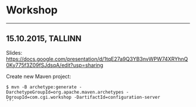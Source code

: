 # Workshop

----
15.10.2015, TALLINN
----
Slides: https://docs.google.com/presentation/d/1tqE27a9Q3YB3nvWPW74XRYhnQ0Ky775f3Z09fSJdsqA/edit?usp=sharing


Create new Maven project:
```
$ mvn -B archetype:generate -DarchetypeGroupId=org.apache.maven.archetypes -DgroupId=com.cgi.workshop -DartifactId=configuration-server
´´´


